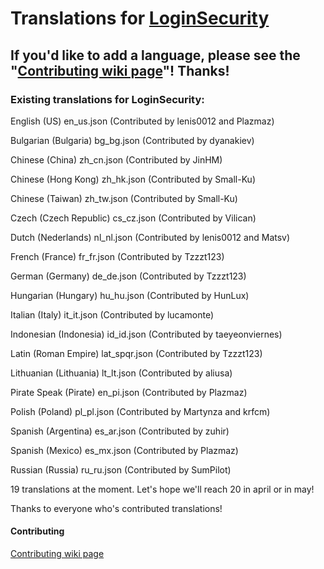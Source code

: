 # Translations for [LoginSecurity](https://github.com/lenis0012/LoginSecurity-2)

## If you'd like to add a language, please see the "[Contributing wiki page](https://github.com/lenis0012/Translations/wiki/Contribute)"! Thanks!

### Existing translations for LoginSecurity:

English (US) en_us.json (Contributed by lenis0012 and Plazmaz)

Bulgarian (Bulgaria) bg_bg.json (Contributed by dyanakiev)

Chinese (China) zh_cn.json (Contributed by JinHM)

Chinese (Hong Kong) zh_hk.json (Contributed by Small-Ku)

Chinese (Taiwan) zh_tw.json (Contributed by Small-Ku)

Czech (Czech Republic) cs_cz.json (Contributed by Vilican)

Dutch (Nederlands) nl_nl.json (Contributed by lenis0012 and Matsv)

French (France) fr_fr.json (Contributed by Tzzzt123)

German (Germany) de_de.json (Contributed by Tzzzt123)

Hungarian (Hungary) hu_hu.json (Contributed by HunLux)

Italian (Italy) it_it.json (Contributed by lucamonte)

Indonesian (Indonesia) id_id.json (Contributed by taeyeonviernes)

Latin (Roman Empire) lat_spqr.json (Contributed by Tzzzt123)

Lithuanian (Lithuania) lt_lt.json (Contributed by aliusa)

Pirate Speak (Pirate) en_pi.json (Contributed by Plazmaz)

Polish (Poland) pl_pl.json (Contributed by Martynza and krfcm)

Spanish (Argentina) es_ar.json (Contributed by zuhir)

Spanish (Mexico) es_mx.json (Contributed by Plazmaz)

Russian (Russia) ru_ru.json (Contributed by SumPilot)

19 translations at the moment. Let's hope we'll reach 20 in april or in may!

Thanks to everyone who's contributed translations!

#### Contributing
[Contributing wiki page](https://github.com/lenis0012/Translations/wiki/Contribute)
